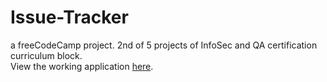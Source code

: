 # Issue-Tracker
a freeCodeCamp project. 2nd of 5 projects of InfoSec and QA certification curriculum block.</br>
View the working application [here](https://bone-lavender.glitch.me/).
